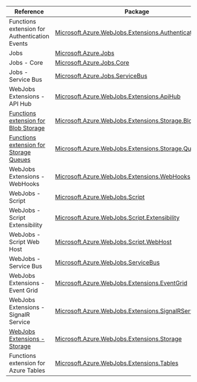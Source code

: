 | Reference | Package | Source |
|---|---|---|
|Functions extension for Authentication Events|[Microsoft.Azure.WebJobs.Extensions.AuthenticationEvents](https://www.nuget.org/packages/Microsoft.Azure.WebJobs.Extensions.AuthenticationEvents)|[GitHub](https://github.com/Azure/azure-sdk-for-net/blob/main/sdk/entra/Microsoft.Azure.WebJobs.Extensions.AuthenticationEvents)|
|Jobs|[Microsoft.Azure.Jobs](https://www.nuget.org/packages/Microsoft.Azure.Jobs)|[GitHub](https://github.com/Azure/azure-sdk-for-net)|
|Jobs - Core|[Microsoft.Azure.Jobs.Core](https://www.nuget.org/packages/Microsoft.Azure.Jobs.Core)|[GitHub](https://github.com/Azure/azure-sdk-for-net)|
|Jobs - Service Bus|[Microsoft.Azure.Jobs.ServiceBus](https://www.nuget.org/packages/Microsoft.Azure.Jobs.ServiceBus)|[GitHub](https://github.com/Azure/azure-sdk-for-net)|
|WebJobs Extensions - API Hub|[Microsoft.Azure.WebJobs.Extensions.ApiHub](https://www.nuget.org/packages/Microsoft.Azure.WebJobs.Extensions.ApiHub)|[GitHub](https://github.com/Azure/azure-sdk-for-net)|
|[Functions extension for Blob Storage](microsoft.webjobs.extensions.storage.blobs-readme.md)|[Microsoft.Azure.WebJobs.Extensions.Storage.Blobs](https://www.nuget.org/packages/Microsoft.Azure.WebJobs.Extensions.Storage.Blobs)|[GitHub](https://github.com/Azure/azure-sdk-for-net/blob/main/sdk/storage/Microsoft.Azure.WebJobs.Extensions.Storage.Blobs)|
|[Functions extension for Storage Queues](microsoft.webjobs.extensions.storage.queues-readme.md)|[Microsoft.Azure.WebJobs.Extensions.Storage.Queues](https://www.nuget.org/packages/Microsoft.Azure.WebJobs.Extensions.Storage.Queues)|[GitHub](https://github.com/Azure/azure-sdk-for-net/blob/main/sdk/storage/Microsoft.Azure.WebJobs.Extensions.Storage.Queues)|
|WebJobs Extensions - WebHooks|[Microsoft.Azure.WebJobs.Extensions.WebHooks](https://www.nuget.org/packages/Microsoft.Azure.WebJobs.Extensions.WebHooks)|[GitHub](https://github.com/Azure/azure-sdk-for-net)|
|WebJobs - Script|[Microsoft.Azure.WebJobs.Script](https://www.nuget.org/packages/Microsoft.Azure.WebJobs.Script)|[GitHub](https://github.com/Azure/azure-sdk-for-net)|
|WebJobs - Script Extensibility|[Microsoft.Azure.WebJobs.Script.Extensibility](https://www.nuget.org/packages/Microsoft.Azure.WebJobs.Script.Extensibility)|[GitHub](https://github.com/Azure/azure-sdk-for-net)|
|WebJobs - Script Web Host|[Microsoft.Azure.WebJobs.Script.WebHost](https://www.nuget.org/packages/Microsoft.Azure.WebJobs.Script.WebHost)|[GitHub](https://github.com/Azure/azure-sdk-for-net)|
|WebJobs - Service Bus|[Microsoft.Azure.WebJobs.ServiceBus](https://www.nuget.org/packages/Microsoft.Azure.WebJobs.ServiceBus)|[GitHub](https://github.com/Azure/azure-sdk-for-net)|
|WebJobs Extensions - Event Grid|[Microsoft.Azure.WebJobs.Extensions.EventGrid](https://www.nuget.org/packages/Microsoft.Azure.WebJobs.Extensions.EventGrid)|[GitHub](https://github.com/Azure/azure-sdk-for-net/blob/main/sdk/eventgrid/Microsoft.Azure.WebJobs.Extensions.EventGrid)|
|WebJobs Extensions - SignalR Service|[Microsoft.Azure.WebJobs.Extensions.SignalRService](https://www.nuget.org/packages/Microsoft.Azure.WebJobs.Extensions.SignalRService)|[GitHub](https://github.com/Azure/azure-sdk-for-net/blob/main/sdk/signalr/Microsoft.Azure.WebJobs.Extensions.SignalRService)|
|[WebJobs Extensions - Storage](microsoft.webjobs.extensions.storage-readme.md)|[Microsoft.Azure.WebJobs.Extensions.Storage](https://www.nuget.org/packages/Microsoft.Azure.WebJobs.Extensions.Storage)|[GitHub](https://github.com/Azure/azure-sdk-for-net/blob/main/sdk/storage/Microsoft.Azure.WebJobs.Extensions.Storage)|
|Functions extension for Azure Tables|[Microsoft.Azure.WebJobs.Extensions.Tables](https://www.nuget.org/packages/Microsoft.Azure.WebJobs.Extensions.Tables)|[GitHub](https://github.com/Azure/azure-sdk-for-net/blob/main/sdk/tables/Microsoft.Azure.WebJobs.Extensions.Tables)|
